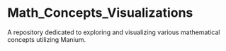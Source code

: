 # Math_Concepts_Visualizations
A repository dedicated to exploring and visualizing various mathematical concepts utilizing Manium.
